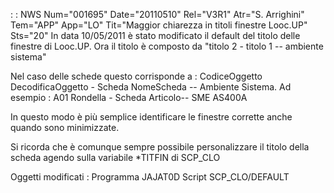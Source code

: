  :  : NWS Num="001695" Date="20110510" Rel="V3R1" Atr="S. Arrighini" Tem="APP" App="LO" Tit="Maggior chiarezza in titoli finestre Looc.UP" Sts="20"
In data 10/05/2011 è stato modificato il default del titolo delle finestre di Looc.UP.
Ora il titolo è composto da "titolo 2 - titolo 1 -- ambiente sistema"

Nel caso delle schede questo corrisponde a : 
CodiceOggetto DecodificaOggetto - Scheda NomeScheda -- Ambiente Sistema.
Ad esempio : 
A01 Rondella - Scheda Articolo-- SME AS400A

In questo modo è più semplice identificare le finestre corrette anche quando sono minimizzate.

Si ricorda che è comunque sempre possibile personalizzare il titolo della scheda agendo sulla variabile *TITFIN di SCP_CLO

Oggetti modificati : 
Programma JAJAT0D
Script SCP_CLO/DEFAULT
